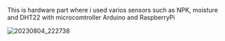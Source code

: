 This is hardware part where i used varios sensors such as NPK, moisture and DHT22 with microcomtroller Arduino and RaspberryPi



![20230804_222738](https://github.com/user-attachments/assets/b766a0bc-5c90-43c1-a25e-0a1b65dabf2a)
